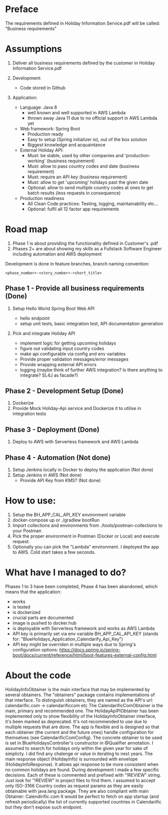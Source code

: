 # Preface

The requirements defined in Holiday Information Service.pdf will be called: "Business requirements"

# Assumptions 

1. Deliver all business requirements defined by the customer in Holiday Information Service.pdf

2. Development:
    - Code stored in Github

3. Application:
    - Language: Java 8 
        - well known and well supported in AWS Lambda
        - thrown away Java 11 due to no official support in AWS Lambda yet
    - Web framework: Spring Boot
        - Production ready
        - Easy to setup (Spring initializer io), out of the box solution 
        - Biggest knowledge and acquaintance
    - External Holiday API:
        - Must: be stable, used by other companies and 'production-working' (business requirement)
        - Must: allow to pass country codes and date (business requirement)
        - Must: require an API key (business requirement)
        - Must: allow to get 'upcoming' holidays past the given date
        - Optional: allow to send multiple country codes at ones to get batch results (less requests in consequence)
    - Production readiness
        - All Clean Code practices: Testing, logging, maintainability etc...
        - Optional: fulfil all 12 factor app requirements

# Road map

1. Phase 1 is about providing the functionality defined in Customer's .pdf
2. Phases 2+ are about showing my skills as a Fullstack Software Engineer including automation and AWS deployment

Development is done in feature branches, branch naming convention:

`<phase_number>-<story_number>-<short_title>`

## Phase 1 - Provide all business requirements (Done)

1. Setup Hello World Spring Boot Web API
    - hello endpoint
    - setup unit tests, basic integration test, API documentation generation
    
2. Pick and integrate Holiday API
    - implement logic for getting upcoming holidays
    - figure out validating input country codes
    - make api configurable via config and env variables
    - Provide proper validation messages/error messages
    - Provide wrapping external API errors
    - logging (maybe think of further AWS integration? Is there anything to integrate? SL4J as facade?)

## Phase 2 - Development Setup (Done)

1. Dockerize
2. Provide Mock Holiday-Api service and Dockerize it to utilise in integration tests

## Phase 3 - Deployment (Done)

1. Deploy to AWS with Serverless framework and AWS Lambda 

## Phase 4 - Automation (Not done)

1. Setup Jenkins locally in Docker to deploy the application (Not done)
2. Setup Jenkins in AWS (Not done)
    - Provide API Key from KMS? (Not done)


# How to use:

1. Setup the BH_APP_CAL_API_KEY environment variable
2. docker-compose up or ./gradlew bootRun
3. Import collections and environments from ./tools/postman-collections to your Postman
4. Pick the proper environment in Postman (Docker or Local) and execute request.
5. Optionally you can pick the "Lambda" environment. I deployed the app to AWS. Cold start takes a few seconds.


# What have I managed to do?

Phases 1 to 3 have been completed, Phase 4 has been abandoned, which means that the application:
- works
- is tested
- is dockerized
- crucial parts are documented
- image is pushed to docker.hub
- is deployable with Serverless framework and works as AWS Lambda
- API key is primarily set via env variable BH_APP_CAL_API_KEY (stands for: "BlueHolidays_Application_Calendarify_Api_Key")
- API key might be overriden in multiple ways due to Spring's configuration options: https://docs.spring.io/spring-boot/docs/current/reference/html/boot-features-external-config.html

# About the code

HolidayInfoObtainer is the main interface that may be implemented by several obtainers. The "obtainers" package contains
implementations of that interface. To distinguish obtainers, they are named as the API's url: calendarific.com -> calendarificcom etc
The CalendarificComObtainer is the main, primary and recommended one. The HolidayApiPlObtainer has been implemented only to show flexibility of the HolidayInfoObtainer interface, it's been
marked as deprecated. It's not recommended to use due to multiple requests that are done.
The app is flexible and is designed so that each obtainer (the current and the future ones) handle configuration for themselves (see CalendarificComConfig).
The concrete obtainer to be used is set in BlueHolidaysController's constructor in @Qualifier annotation. I assumed to search for holidays only within the given year for sake of simplicty.
I did find any chalenge or value in iterating to next years.
The main response object (HolidayInfo) is surrounded with envelope (HolidayInfoResponse). It allows api response to be more consistent when no common holidays are found.
During development I made a few specific decisions. Each of these is commented and prefixed with "!REVIEW" string. Just look for "!REVIEW" in project files
to find them.
I assumed to accept only ISO-3166 Country codes as request params as they are easily obtainable with java.lang package. They are also compliant with main Obtainer: Calendirific.com
It would be perfect to fetch on app startup (and refresh periodically) the list of currently supported countries in Calendarific but they don't expose such endpoint.
